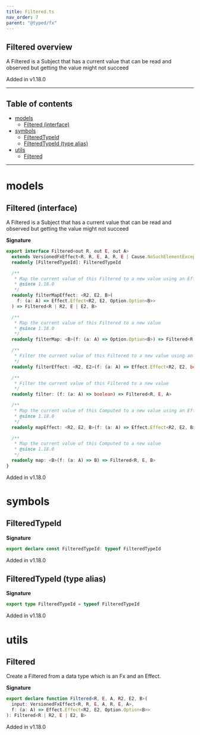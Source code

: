 ```yaml
---
title: Filtered.ts
nav_order: 7
parent: "@typed/fx"
---
```


## Filtered overview

A Filtered is a Subject that has a current value that can be read and observed
but getting the value might not succeed

Added in v1.18.0

---

<h2 class="text-delta">Table of contents</h2>

- [models](#models)
  - [Filtered (interface)](#filtered-interface)
- [symbols](#symbols)
  - [FilteredTypeId](#filteredtypeid)
  - [FilteredTypeId (type alias)](#filteredtypeid-type-alias)
- [utils](#utils)
  - [Filtered](#filtered)

---

# models

## Filtered (interface)

A Filtered is a Subject that has a current value that can be read and observed
but getting the value might not succeed

**Signature**

```ts
export interface Filtered<out R, out E, out A>
  extends VersionedFxEffect<R, R, E, A, R, E | Cause.NoSuchElementException, A> {
  readonly [FilteredTypeId]: FilteredTypeId

  /**
   * Map the current value of this Filtered to a new value using an Effect
   * @since 1.18.0
   */
  readonly filterMapEffect: <R2, E2, B>(
    f: (a: A) => Effect.Effect<R2, E2, Option.Option<B>>
  ) => Filtered<R | R2, E | E2, B>

  /**
   * Map the current value of this Filtered to a new value
   * @since 1.18.0
   */
  readonly filterMap: <B>(f: (a: A) => Option.Option<B>) => Filtered<R, E, B>

  /**
   * Filter the current value of this Filtered to a new value using an Effect
   */
  readonly filterEffect: <R2, E2>(f: (a: A) => Effect.Effect<R2, E2, boolean>) => Filtered<R | R2, E | E2, A>

  /**
   * Filter the current value of this Filtered to a new value
   */
  readonly filter: (f: (a: A) => boolean) => Filtered<R, E, A>

  /**
   * Map the current value of this Computed to a new value using an Effect
   * @since 1.18.0
   */
  readonly mapEffect: <R2, E2, B>(f: (a: A) => Effect.Effect<R2, E2, B>) => Filtered<R | R2, E | E2, B>

  /**
   * Map the current value of this Computed to a new value
   * @since 1.18.0
   */
  readonly map: <B>(f: (a: A) => B) => Filtered<R, E, B>
}
```

Added in v1.18.0

# symbols

## FilteredTypeId

**Signature**

```ts
export declare const FilteredTypeId: typeof FilteredTypeId
```

Added in v1.18.0

## FilteredTypeId (type alias)

**Signature**

```ts
export type FilteredTypeId = typeof FilteredTypeId
```

Added in v1.18.0

# utils

## Filtered

Create a Filtered from a data type which is an Fx and an Effect.

**Signature**

```ts
export declare function Filtered<R, E, A, R2, E2, B>(
  input: VersionedFxEffect<R, R, E, A, R, E, A>,
  f: (a: A) => Effect.Effect<R2, E2, Option.Option<B>>
): Filtered<R | R2, E | E2, B>
```

Added in v1.18.0

